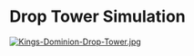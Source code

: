 # Drop Tower Simulation

[![Kings-Dominion-Drop-Tower.jpg](https://i.postimg.cc/QMMpjhLb/Kings-Dominion-Drop-Tower.jpg)](https://postimg.cc/ZW19ck5B)
